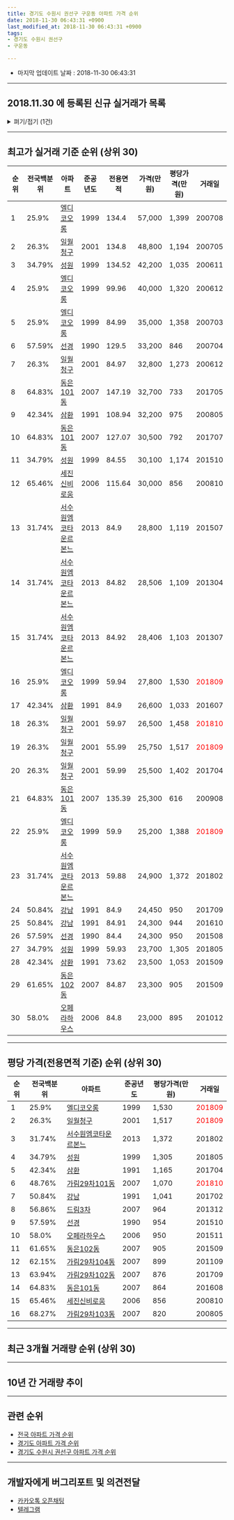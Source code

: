 ```yaml
---
title: 경기도 수원시 권선구 구운동 아파트 가격 순위
date: 2018-11-30 06:43:31 +0900
last_modified_at: 2018-11-30 06:43:31 +0900
tags:
- 경기도 수원시 권선구
- 구운동

---
```


* 마지막 업데이트 날짜 : 2018-11-30 06:43:31

---

## 2018.11.30 에 등록된 신규 실거래가 목록

<details>
<summary>펴기/접기 (1건)</summary>
<div markdown="1">

|아파트|전국백분위|준공년도|전용면적|가격(만원)|평당가격(만원)|거래일|
|---|---|---|---|---|---|---|
|[삼환](https://search.naver.com/search.naver?query=%EA%B2%BD%EA%B8%B0%EB%8F%84+%EC%88%98%EC%9B%90%EC%8B%9C+%EA%B6%8C%EC%84%A0%EA%B5%AC+%EA%B5%AC%EC%9A%B4%EB%8F%99+%EC%82%BC%ED%99%98)|42.34%|1991|84.9|22,600|878|<span style="color:red">201811</span>|


</div>
</details>

---

## 최고가 실거래 기준 순위 (상위 30)


|순위|전국백분위|아파트|준공년도|전용면적|가격(만원)|평당가격(만원)|거래일|
|---|---|---|---|---|---|---|---|
|1|25.9%|[엘디코오롱](https://search.naver.com/search.naver?query=%EA%B2%BD%EA%B8%B0%EB%8F%84+%EC%88%98%EC%9B%90%EC%8B%9C+%EA%B6%8C%EC%84%A0%EA%B5%AC+%EA%B5%AC%EC%9A%B4%EB%8F%99+%EC%97%98%EB%94%94%EC%BD%94%EC%98%A4%EB%A1%B1)|1999|134.4|57,000|1,399|200708|
|2|26.3%|[일월청구](https://search.naver.com/search.naver?query=%EA%B2%BD%EA%B8%B0%EB%8F%84+%EC%88%98%EC%9B%90%EC%8B%9C+%EA%B6%8C%EC%84%A0%EA%B5%AC+%EA%B5%AC%EC%9A%B4%EB%8F%99+%EC%9D%BC%EC%9B%94%EC%B2%AD%EA%B5%AC)|2001|134.8|48,800|1,194|200705|
|3|34.79%|[성원](https://search.naver.com/search.naver?query=%EA%B2%BD%EA%B8%B0%EB%8F%84+%EC%88%98%EC%9B%90%EC%8B%9C+%EA%B6%8C%EC%84%A0%EA%B5%AC+%EA%B5%AC%EC%9A%B4%EB%8F%99+%EC%84%B1%EC%9B%90)|1999|134.52|42,200|1,035|200611|
|4|25.9%|[엘디코오롱](https://search.naver.com/search.naver?query=%EA%B2%BD%EA%B8%B0%EB%8F%84+%EC%88%98%EC%9B%90%EC%8B%9C+%EA%B6%8C%EC%84%A0%EA%B5%AC+%EA%B5%AC%EC%9A%B4%EB%8F%99+%EC%97%98%EB%94%94%EC%BD%94%EC%98%A4%EB%A1%B1)|1999|99.96|40,000|1,320|200612|
|5|25.9%|[엘디코오롱](https://search.naver.com/search.naver?query=%EA%B2%BD%EA%B8%B0%EB%8F%84+%EC%88%98%EC%9B%90%EC%8B%9C+%EA%B6%8C%EC%84%A0%EA%B5%AC+%EA%B5%AC%EC%9A%B4%EB%8F%99+%EC%97%98%EB%94%94%EC%BD%94%EC%98%A4%EB%A1%B1)|1999|84.99|35,000|1,358|200703|
|6|57.59%|[선경](https://search.naver.com/search.naver?query=%EA%B2%BD%EA%B8%B0%EB%8F%84+%EC%88%98%EC%9B%90%EC%8B%9C+%EA%B6%8C%EC%84%A0%EA%B5%AC+%EA%B5%AC%EC%9A%B4%EB%8F%99+%EC%84%A0%EA%B2%BD)|1990|129.5|33,200|846|200704|
|7|26.3%|[일월청구](https://search.naver.com/search.naver?query=%EA%B2%BD%EA%B8%B0%EB%8F%84+%EC%88%98%EC%9B%90%EC%8B%9C+%EA%B6%8C%EC%84%A0%EA%B5%AC+%EA%B5%AC%EC%9A%B4%EB%8F%99+%EC%9D%BC%EC%9B%94%EC%B2%AD%EA%B5%AC)|2001|84.97|32,800|1,273|200612|
|8|64.83%|[동은101동](https://search.naver.com/search.naver?query=%EA%B2%BD%EA%B8%B0%EB%8F%84+%EC%88%98%EC%9B%90%EC%8B%9C+%EA%B6%8C%EC%84%A0%EA%B5%AC+%EA%B5%AC%EC%9A%B4%EB%8F%99+%EB%8F%99%EC%9D%80101%EB%8F%99)|2007|147.19|32,700|733|201705|
|9|42.34%|[삼환](https://search.naver.com/search.naver?query=%EA%B2%BD%EA%B8%B0%EB%8F%84+%EC%88%98%EC%9B%90%EC%8B%9C+%EA%B6%8C%EC%84%A0%EA%B5%AC+%EA%B5%AC%EC%9A%B4%EB%8F%99+%EC%82%BC%ED%99%98)|1991|108.94|32,200|975|200805|
|10|64.83%|[동은101동](https://search.naver.com/search.naver?query=%EA%B2%BD%EA%B8%B0%EB%8F%84+%EC%88%98%EC%9B%90%EC%8B%9C+%EA%B6%8C%EC%84%A0%EA%B5%AC+%EA%B5%AC%EC%9A%B4%EB%8F%99+%EB%8F%99%EC%9D%80101%EB%8F%99)|2007|127.07|30,500|792|201707|
|11|34.79%|[성원](https://search.naver.com/search.naver?query=%EA%B2%BD%EA%B8%B0%EB%8F%84+%EC%88%98%EC%9B%90%EC%8B%9C+%EA%B6%8C%EC%84%A0%EA%B5%AC+%EA%B5%AC%EC%9A%B4%EB%8F%99+%EC%84%B1%EC%9B%90)|1999|84.55|30,100|1,174|201510|
|12|65.46%|[세진신비로움](https://search.naver.com/search.naver?query=%EA%B2%BD%EA%B8%B0%EB%8F%84+%EC%88%98%EC%9B%90%EC%8B%9C+%EA%B6%8C%EC%84%A0%EA%B5%AC+%EA%B5%AC%EC%9A%B4%EB%8F%99+%EC%84%B8%EC%A7%84%EC%8B%A0%EB%B9%84%EB%A1%9C%EC%9B%80)|2006|115.64|30,000|856|200810|
|13|31.74%|[서수원엠코타운르본느](https://search.naver.com/search.naver?query=%EA%B2%BD%EA%B8%B0%EB%8F%84+%EC%88%98%EC%9B%90%EC%8B%9C+%EA%B6%8C%EC%84%A0%EA%B5%AC+%EA%B5%AC%EC%9A%B4%EB%8F%99+%EC%84%9C%EC%88%98%EC%9B%90%EC%97%A0%EC%BD%94%ED%83%80%EC%9A%B4%EB%A5%B4%EB%B3%B8%EB%8A%90)|2013|84.9|28,800|1,119|201507|
|14|31.74%|[서수원엠코타운르본느](https://search.naver.com/search.naver?query=%EA%B2%BD%EA%B8%B0%EB%8F%84+%EC%88%98%EC%9B%90%EC%8B%9C+%EA%B6%8C%EC%84%A0%EA%B5%AC+%EA%B5%AC%EC%9A%B4%EB%8F%99+%EC%84%9C%EC%88%98%EC%9B%90%EC%97%A0%EC%BD%94%ED%83%80%EC%9A%B4%EB%A5%B4%EB%B3%B8%EB%8A%90)|2013|84.82|28,506|1,109|201304|
|15|31.74%|[서수원엠코타운르본느](https://search.naver.com/search.naver?query=%EA%B2%BD%EA%B8%B0%EB%8F%84+%EC%88%98%EC%9B%90%EC%8B%9C+%EA%B6%8C%EC%84%A0%EA%B5%AC+%EA%B5%AC%EC%9A%B4%EB%8F%99+%EC%84%9C%EC%88%98%EC%9B%90%EC%97%A0%EC%BD%94%ED%83%80%EC%9A%B4%EB%A5%B4%EB%B3%B8%EB%8A%90)|2013|84.92|28,406|1,103|201307|
|16|25.9%|[엘디코오롱](https://search.naver.com/search.naver?query=%EA%B2%BD%EA%B8%B0%EB%8F%84+%EC%88%98%EC%9B%90%EC%8B%9C+%EA%B6%8C%EC%84%A0%EA%B5%AC+%EA%B5%AC%EC%9A%B4%EB%8F%99+%EC%97%98%EB%94%94%EC%BD%94%EC%98%A4%EB%A1%B1)|1999|59.94|27,800|1,530|<span style="color:red">201809</span>|
|17|42.34%|[삼환](https://search.naver.com/search.naver?query=%EA%B2%BD%EA%B8%B0%EB%8F%84+%EC%88%98%EC%9B%90%EC%8B%9C+%EA%B6%8C%EC%84%A0%EA%B5%AC+%EA%B5%AC%EC%9A%B4%EB%8F%99+%EC%82%BC%ED%99%98)|1991|84.9|26,600|1,033|201607|
|18|26.3%|[일월청구](https://search.naver.com/search.naver?query=%EA%B2%BD%EA%B8%B0%EB%8F%84+%EC%88%98%EC%9B%90%EC%8B%9C+%EA%B6%8C%EC%84%A0%EA%B5%AC+%EA%B5%AC%EC%9A%B4%EB%8F%99+%EC%9D%BC%EC%9B%94%EC%B2%AD%EA%B5%AC)|2001|59.97|26,500|1,458|<span style="color:red">201810</span>|
|19|26.3%|[일월청구](https://search.naver.com/search.naver?query=%EA%B2%BD%EA%B8%B0%EB%8F%84+%EC%88%98%EC%9B%90%EC%8B%9C+%EA%B6%8C%EC%84%A0%EA%B5%AC+%EA%B5%AC%EC%9A%B4%EB%8F%99+%EC%9D%BC%EC%9B%94%EC%B2%AD%EA%B5%AC)|2001|55.99|25,750|1,517|<span style="color:red">201809</span>|
|20|26.3%|[일월청구](https://search.naver.com/search.naver?query=%EA%B2%BD%EA%B8%B0%EB%8F%84+%EC%88%98%EC%9B%90%EC%8B%9C+%EA%B6%8C%EC%84%A0%EA%B5%AC+%EA%B5%AC%EC%9A%B4%EB%8F%99+%EC%9D%BC%EC%9B%94%EC%B2%AD%EA%B5%AC)|2001|59.99|25,500|1,402|201704|
|21|64.83%|[동은101동](https://search.naver.com/search.naver?query=%EA%B2%BD%EA%B8%B0%EB%8F%84+%EC%88%98%EC%9B%90%EC%8B%9C+%EA%B6%8C%EC%84%A0%EA%B5%AC+%EA%B5%AC%EC%9A%B4%EB%8F%99+%EB%8F%99%EC%9D%80101%EB%8F%99)|2007|135.39|25,300|616|200908|
|22|25.9%|[엘디코오롱](https://search.naver.com/search.naver?query=%EA%B2%BD%EA%B8%B0%EB%8F%84+%EC%88%98%EC%9B%90%EC%8B%9C+%EA%B6%8C%EC%84%A0%EA%B5%AC+%EA%B5%AC%EC%9A%B4%EB%8F%99+%EC%97%98%EB%94%94%EC%BD%94%EC%98%A4%EB%A1%B1)|1999|59.9|25,200|1,388|<span style="color:red">201809</span>|
|23|31.74%|[서수원엠코타운르본느](https://search.naver.com/search.naver?query=%EA%B2%BD%EA%B8%B0%EB%8F%84+%EC%88%98%EC%9B%90%EC%8B%9C+%EA%B6%8C%EC%84%A0%EA%B5%AC+%EA%B5%AC%EC%9A%B4%EB%8F%99+%EC%84%9C%EC%88%98%EC%9B%90%EC%97%A0%EC%BD%94%ED%83%80%EC%9A%B4%EB%A5%B4%EB%B3%B8%EB%8A%90)|2013|59.88|24,900|1,372|201802|
|24|50.84%|[강남](https://search.naver.com/search.naver?query=%EA%B2%BD%EA%B8%B0%EB%8F%84+%EC%88%98%EC%9B%90%EC%8B%9C+%EA%B6%8C%EC%84%A0%EA%B5%AC+%EA%B5%AC%EC%9A%B4%EB%8F%99+%EA%B0%95%EB%82%A8)|1991|84.9|24,450|950|201709|
|25|50.84%|[강남](https://search.naver.com/search.naver?query=%EA%B2%BD%EA%B8%B0%EB%8F%84+%EC%88%98%EC%9B%90%EC%8B%9C+%EA%B6%8C%EC%84%A0%EA%B5%AC+%EA%B5%AC%EC%9A%B4%EB%8F%99+%EA%B0%95%EB%82%A8)|1991|84.91|24,300|944|201610|
|26|57.59%|[선경](https://search.naver.com/search.naver?query=%EA%B2%BD%EA%B8%B0%EB%8F%84+%EC%88%98%EC%9B%90%EC%8B%9C+%EA%B6%8C%EC%84%A0%EA%B5%AC+%EA%B5%AC%EC%9A%B4%EB%8F%99+%EC%84%A0%EA%B2%BD)|1990|84.4|24,300|950|201508|
|27|34.79%|[성원](https://search.naver.com/search.naver?query=%EA%B2%BD%EA%B8%B0%EB%8F%84+%EC%88%98%EC%9B%90%EC%8B%9C+%EA%B6%8C%EC%84%A0%EA%B5%AC+%EA%B5%AC%EC%9A%B4%EB%8F%99+%EC%84%B1%EC%9B%90)|1999|59.93|23,700|1,305|201805|
|28|42.34%|[삼환](https://search.naver.com/search.naver?query=%EA%B2%BD%EA%B8%B0%EB%8F%84+%EC%88%98%EC%9B%90%EC%8B%9C+%EA%B6%8C%EC%84%A0%EA%B5%AC+%EA%B5%AC%EC%9A%B4%EB%8F%99+%EC%82%BC%ED%99%98)|1991|73.62|23,500|1,053|201509|
|29|61.65%|[동은102동](https://search.naver.com/search.naver?query=%EA%B2%BD%EA%B8%B0%EB%8F%84+%EC%88%98%EC%9B%90%EC%8B%9C+%EA%B6%8C%EC%84%A0%EA%B5%AC+%EA%B5%AC%EC%9A%B4%EB%8F%99+%EB%8F%99%EC%9D%80102%EB%8F%99)|2007|84.87|23,300|905|201509|
|30|58.0%|[오페라하우스](https://search.naver.com/search.naver?query=%EA%B2%BD%EA%B8%B0%EB%8F%84+%EC%88%98%EC%9B%90%EC%8B%9C+%EA%B6%8C%EC%84%A0%EA%B5%AC+%EA%B5%AC%EC%9A%B4%EB%8F%99+%EC%98%A4%ED%8E%98%EB%9D%BC%ED%95%98%EC%9A%B0%EC%8A%A4)|2006|84.8|23,000|895|201012|


---

## 평당 가격(전용면적 기준) 순위 (상위 30)


|순위|전국백분위|아파트|준공년도|평당가격(만원)|거래일|
|---|---|---|---|---|---|
|1|25.9%|[엘디코오롱](https://search.naver.com/search.naver?query=%EA%B2%BD%EA%B8%B0%EB%8F%84+%EC%88%98%EC%9B%90%EC%8B%9C+%EA%B6%8C%EC%84%A0%EA%B5%AC+%EA%B5%AC%EC%9A%B4%EB%8F%99+%EC%97%98%EB%94%94%EC%BD%94%EC%98%A4%EB%A1%B1)|1999|1,530|<span style="color:red">201809</span>|
|2|26.3%|[일월청구](https://search.naver.com/search.naver?query=%EA%B2%BD%EA%B8%B0%EB%8F%84+%EC%88%98%EC%9B%90%EC%8B%9C+%EA%B6%8C%EC%84%A0%EA%B5%AC+%EA%B5%AC%EC%9A%B4%EB%8F%99+%EC%9D%BC%EC%9B%94%EC%B2%AD%EA%B5%AC)|2001|1,517|<span style="color:red">201809</span>|
|3|31.74%|[서수원엠코타운르본느](https://search.naver.com/search.naver?query=%EA%B2%BD%EA%B8%B0%EB%8F%84+%EC%88%98%EC%9B%90%EC%8B%9C+%EA%B6%8C%EC%84%A0%EA%B5%AC+%EA%B5%AC%EC%9A%B4%EB%8F%99+%EC%84%9C%EC%88%98%EC%9B%90%EC%97%A0%EC%BD%94%ED%83%80%EC%9A%B4%EB%A5%B4%EB%B3%B8%EB%8A%90)|2013|1,372|201802|
|4|34.79%|[성원](https://search.naver.com/search.naver?query=%EA%B2%BD%EA%B8%B0%EB%8F%84+%EC%88%98%EC%9B%90%EC%8B%9C+%EA%B6%8C%EC%84%A0%EA%B5%AC+%EA%B5%AC%EC%9A%B4%EB%8F%99+%EC%84%B1%EC%9B%90)|1999|1,305|201805|
|5|42.34%|[삼환](https://search.naver.com/search.naver?query=%EA%B2%BD%EA%B8%B0%EB%8F%84+%EC%88%98%EC%9B%90%EC%8B%9C+%EA%B6%8C%EC%84%A0%EA%B5%AC+%EA%B5%AC%EC%9A%B4%EB%8F%99+%EC%82%BC%ED%99%98)|1991|1,165|201704|
|6|48.76%|[가림29차101동](https://search.naver.com/search.naver?query=%EA%B2%BD%EA%B8%B0%EB%8F%84+%EC%88%98%EC%9B%90%EC%8B%9C+%EA%B6%8C%EC%84%A0%EA%B5%AC+%EA%B5%AC%EC%9A%B4%EB%8F%99+%EA%B0%80%EB%A6%BC29%EC%B0%A8101%EB%8F%99)|2007|1,070|<span style="color:red">201810</span>|
|7|50.84%|[강남](https://search.naver.com/search.naver?query=%EA%B2%BD%EA%B8%B0%EB%8F%84+%EC%88%98%EC%9B%90%EC%8B%9C+%EA%B6%8C%EC%84%A0%EA%B5%AC+%EA%B5%AC%EC%9A%B4%EB%8F%99+%EA%B0%95%EB%82%A8)|1991|1,041|201702|
|8|56.86%|[드림3차](https://search.naver.com/search.naver?query=%EA%B2%BD%EA%B8%B0%EB%8F%84+%EC%88%98%EC%9B%90%EC%8B%9C+%EA%B6%8C%EC%84%A0%EA%B5%AC+%EA%B5%AC%EC%9A%B4%EB%8F%99+%EB%93%9C%EB%A6%BC3%EC%B0%A8)|2007|964|201312|
|9|57.59%|[선경](https://search.naver.com/search.naver?query=%EA%B2%BD%EA%B8%B0%EB%8F%84+%EC%88%98%EC%9B%90%EC%8B%9C+%EA%B6%8C%EC%84%A0%EA%B5%AC+%EA%B5%AC%EC%9A%B4%EB%8F%99+%EC%84%A0%EA%B2%BD)|1990|954|201510|
|10|58.0%|[오페라하우스](https://search.naver.com/search.naver?query=%EA%B2%BD%EA%B8%B0%EB%8F%84+%EC%88%98%EC%9B%90%EC%8B%9C+%EA%B6%8C%EC%84%A0%EA%B5%AC+%EA%B5%AC%EC%9A%B4%EB%8F%99+%EC%98%A4%ED%8E%98%EB%9D%BC%ED%95%98%EC%9A%B0%EC%8A%A4)|2006|950|201511|
|11|61.65%|[동은102동](https://search.naver.com/search.naver?query=%EA%B2%BD%EA%B8%B0%EB%8F%84+%EC%88%98%EC%9B%90%EC%8B%9C+%EA%B6%8C%EC%84%A0%EA%B5%AC+%EA%B5%AC%EC%9A%B4%EB%8F%99+%EB%8F%99%EC%9D%80102%EB%8F%99)|2007|905|201509|
|12|62.15%|[가림29차104동](https://search.naver.com/search.naver?query=%EA%B2%BD%EA%B8%B0%EB%8F%84+%EC%88%98%EC%9B%90%EC%8B%9C+%EA%B6%8C%EC%84%A0%EA%B5%AC+%EA%B5%AC%EC%9A%B4%EB%8F%99+%EA%B0%80%EB%A6%BC29%EC%B0%A8104%EB%8F%99)|2007|899|201109|
|13|63.94%|[가림29차102동](https://search.naver.com/search.naver?query=%EA%B2%BD%EA%B8%B0%EB%8F%84+%EC%88%98%EC%9B%90%EC%8B%9C+%EA%B6%8C%EC%84%A0%EA%B5%AC+%EA%B5%AC%EC%9A%B4%EB%8F%99+%EA%B0%80%EB%A6%BC29%EC%B0%A8102%EB%8F%99)|2007|876|201709|
|14|64.83%|[동은101동](https://search.naver.com/search.naver?query=%EA%B2%BD%EA%B8%B0%EB%8F%84+%EC%88%98%EC%9B%90%EC%8B%9C+%EA%B6%8C%EC%84%A0%EA%B5%AC+%EA%B5%AC%EC%9A%B4%EB%8F%99+%EB%8F%99%EC%9D%80101%EB%8F%99)|2007|864|201608|
|15|65.46%|[세진신비로움](https://search.naver.com/search.naver?query=%EA%B2%BD%EA%B8%B0%EB%8F%84+%EC%88%98%EC%9B%90%EC%8B%9C+%EA%B6%8C%EC%84%A0%EA%B5%AC+%EA%B5%AC%EC%9A%B4%EB%8F%99+%EC%84%B8%EC%A7%84%EC%8B%A0%EB%B9%84%EB%A1%9C%EC%9B%80)|2006|856|200810|
|16|68.27%|[가림29차103동](https://search.naver.com/search.naver?query=%EA%B2%BD%EA%B8%B0%EB%8F%84+%EC%88%98%EC%9B%90%EC%8B%9C+%EA%B6%8C%EC%84%A0%EA%B5%AC+%EA%B5%AC%EC%9A%B4%EB%8F%99+%EA%B0%80%EB%A6%BC29%EC%B0%A8103%EB%8F%99)|2007|820|200805|


---

## 최근 3개월 거래량 순위 (상위 30)


<div style="width:100%;">
    <canvas id="deal_count_ranking" height="250"></canvas>
</div>


<script>
new Chart(document.getElementById("deal_count_ranking"), {
    type: 'horizontalBar',
    data: {
        labels: ['삼환', '엘디코오롱', '강남', '일월청구', '성원', '선경', '세진신비로움', '오페라하우스', '가림29차101동', '동은101동', '서수원엠코타운르본느'],
        datasets: [{
            label: '실거래 수',
            data: [26, 16, 12, 11, 2, 1, 1, 1, 1, 1, 1],
            borderColor: "rgba(255, 0, 128, 1)",
            backgroundColor: "rgba(255, 0, 128, 0.5)",
            fill: false,
        }]
    },
    options: {
        responsive: true,
        title: {
            display: true,
            text: '최근 3개월 거래량 순위'
        },
        tooltips: {
            mode: 'index',
            intersect: false,
            callbacks: {
                title: function(tooltipItems, data) {
                    return "실거래 수:";
                },
                label: function(tooltipItem, data) {
                    return data.labels[tooltipItem.index] + ": " + tooltipItem.xLabel;
                }
            }
        },
        hover: {
            mode: 'nearest',
            intersect: true
        },
        scales: {
            xAxes: [{
                display: true,
                scaleLabel: {
                    display: true,
                    labelString: '실거래 수'
                },
                ticks: {
                    suggestedMin: 0,
                }
            }],
            yAxes: [{
                display: true,
                ticks: {
                    autoSkip: false,
                    callback: function(value, index, values) {
                        if (value.length > 15)
                            return value.substr(0, 13) + "...";
                        else
                            return value;
                    }
                },
                scaleLabel: {
                    display: false,
                }
            }]
        }
    }
});

</script>


---

## 10년 간 거래량 추이


<div style="width:100%;">
    <canvas id="deal_progress" height="250"></canvas>
</div>

<script>
new Chart(document.getElementById("deal_progress"), {
    type: 'line',
    data: {
        labels: ['200811','200812','200901','200902','200903','200904','200905','200906','200907','200908','200909','200910','200911','200912','201001','201002','201003','201004','201005','201006','201007','201008','201009','201010','201011','201012','201101','201102','201103','201104','201105','201106','201107','201108','201109','201110','201111','201112','201201','201202','201203','201204','201205','201206','201207','201208','201209','201210','201211','201212','201301','201302','201303','201304','201305','201306','201307','201308','201309','201310','201311','201312','201401','201402','201403','201404','201405','201406','201407','201408','201409','201410','201411','201412','201501','201502','201503','201504','201505','201506','201507','201508','201509','201510','201511','201512','201601','201602','201603','201604','201605','201606','201607','201608','201609','201610','201611','201612','201701','201702','201703','201704','201705','201706','201707','201708','201709','201710','201711','201712','201801','201802','201803','201804','201805','201806','201807','201808','201809','201810','201811'],
        datasets: [{
            label: '실거래 수',
            pointRadius: 1,
            data: [9, 13, 20, 49, 40, 51, 22, 31, 38, 41, 29, 11, 16, 6, 13, 25, 19, 16, 15, 10, 18, 17, 13, 34, 29, 40, 26, 24, 25, 29, 40, 20, 28, 21, 30, 21, 28, 10, 12, 15, 24, 18, 16, 16, 17, 11, 21, 21, 16, 24, 17, 20, 36, 23, 61, 47, 23, 48, 41, 37, 26, 34, 20, 37, 45, 33, 26, 23, 31, 35, 25, 39, 22, 12, 42, 33, 52, 51, 33, 36, 36, 25, 18, 39, 14, 17, 8, 17, 23, 23, 16, 26, 24, 27, 31, 40, 17, 15, 2, 20, 20, 22, 30, 30, 35, 28, 24, 14, 9, 15, 25, 12, 26, 18, 10, 15, 17, 30, 28, 36, 9],
            borderColor: "rgba(255, 201, 14, 1)",
            backgroundColor: "rgba(255, 201, 14, 0.5)",
            fill: true,
        }]
    },
    options: {
        responsive: true,
        title: {
            display: true,
            text: '10년간 거래량 추이'
        },
        tooltips: {
            mode: 'index',
            intersect: false,
        },
        hover: {
            mode: 'nearest',
            intersect: true
        },
        scales: {
            xAxes: [{
                display: true,
                scaleLabel: {
                    display: true,
                    labelString: '년/월'
                }
            }],
            yAxes: [{
                display: true,
                ticks: {
                    suggestedMin: 0,
                },
                scaleLabel: {
                    display: true,
                    labelString: '실거래 수'
                }
            }]
        }
    }
});

</script>


---

## 관련 순위

- [전국 아파트 가격 순위](https://inasie.github.io/apt-ranking/전국)
- [경기도 아파트 가격 순위](https://inasie.github.io/apt-ranking/경기도)
- [경기도 수원시 권선구 아파트 가격 순위](https://inasie.github.io/apt-ranking/경기도-수원시-권선구)


---

## 개발자에게 버그리포트 및 의견전달

- [카카오톡 오픈채팅](https://open.kakao.com/o/gLJUAP4)
- [텔레그램](https://t.me/inasie)

